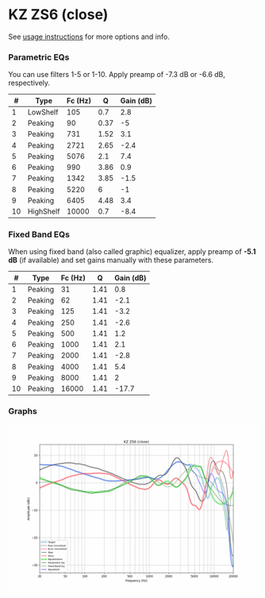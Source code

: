 # KZ ZS6 (close)
See [usage instructions](https://github.com/jaakkopasanen/AutoEq#usage) for more options and info.

### Parametric EQs
You can use filters 1-5 or 1-10. Apply preamp of -7.3 dB or -6.6 dB, respectively.

|   # | Type      |   Fc (Hz) |    Q |   Gain (dB) |
|-----|-----------|-----------|------|-------------|
|   1 | LowShelf  |       105 | 0.7  |         2.8 |
|   2 | Peaking   |        90 | 0.37 |        -5   |
|   3 | Peaking   |       731 | 1.52 |         3.1 |
|   4 | Peaking   |      2721 | 2.65 |        -2.4 |
|   5 | Peaking   |      5076 | 2.1  |         7.4 |
|   6 | Peaking   |       990 | 3.86 |         0.9 |
|   7 | Peaking   |      1342 | 3.85 |        -1.5 |
|   8 | Peaking   |      5220 | 6    |        -1   |
|   9 | Peaking   |      6405 | 4.48 |         3.4 |
|  10 | HighShelf |     10000 | 0.7  |        -8.4 |

### Fixed Band EQs
When using fixed band (also called graphic) equalizer, apply preamp of **-5.1 dB** (if available) and set gains manually with these parameters.

|   # | Type    |   Fc (Hz) |    Q |   Gain (dB) |
|-----|---------|-----------|------|-------------|
|   1 | Peaking |        31 | 1.41 |         0.8 |
|   2 | Peaking |        62 | 1.41 |        -2.1 |
|   3 | Peaking |       125 | 1.41 |        -3.2 |
|   4 | Peaking |       250 | 1.41 |        -2.6 |
|   5 | Peaking |       500 | 1.41 |         1.2 |
|   6 | Peaking |      1000 | 1.41 |         2.1 |
|   7 | Peaking |      2000 | 1.41 |        -2.8 |
|   8 | Peaking |      4000 | 1.41 |         5.4 |
|   9 | Peaking |      8000 | 1.41 |         2   |
|  10 | Peaking |     16000 | 1.41 |       -17.7 |

### Graphs
![](./KZ%20ZS6%20(close).png)
